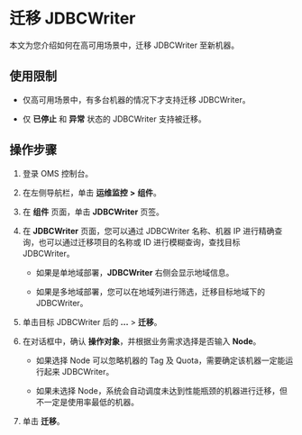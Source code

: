 # 迁移 JDBCWriter

本文为您介绍如何在高可用场景中，迁移 JDBCWriter 至新机器。

## 使用限制

* 仅高可用场景中，有多台机器的情况下才支持迁移 JDBCWriter。

* 仅 **已停止** 和 **异常** 状态的 JDBCWriter 支持被迁移。

## 操作步骤

1. 登录 OMS 控制台。

2. 在左侧导航栏，单击 **运维监控** **\>** **组件**。

3. 在 **组件** 页面，单击 **JDBCWriter** 页签。

4. 在 **JDBCWriter** 页面，您可以通过 JDBCWriter 名称、机器 IP 进行精确查询，也可以通过迁移项目的名称或 ID 进行模糊查询，查找目标 JDBCWriter。

   * 如果是单地域部署，**JDBCWriter** 右侧会显示地域信息。

   * 如果是多地域部署，您可以在地域列进行筛选，迁移目标地域下的 JDBCWriter。

5. 单击目标 JDBCWriter 后的 **...** \> **迁移**。

6. 在对话框中，确认 **操作对象**，并根据业务需求选择是否输入 **Node**。

   * 如果选择 Node 可以忽略机器的 Tag 及 Quota，需要确定该机器一定能运行起来 JDBCWriter。

   * 如果未选择 Node，系统会自动调度未达到性能瓶颈的机器进行迁移，但不一定是使用率最低的机器。

7. 单击 **迁移**。
